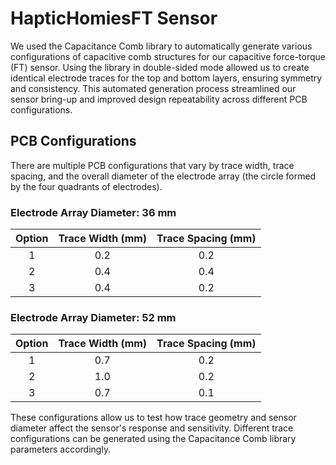 # HapticHomiesFT Sensor


We used the Capacitance Comb library to automatically generate various configurations of capacitive comb structures for our capacitive force-torque (FT) sensor. Using the library in double-sided mode allowed us to create identical electrode traces for the top and bottom layers, ensuring symmetry and consistency. This automated generation process streamlined our sensor bring-up and improved design repeatability across different PCB configurations.


## PCB Configurations
There are multiple PCB configurations that vary by trace width, trace spacing, and the overall diameter of the electrode array (the circle formed by the four quadrants of electrodes).

### Electrode Array Diameter: 36 mm

| Option | Trace Width (mm) | Trace Spacing (mm) |
|:-------:|:----------------:|:------------------:|
| 1 | 0.2 | 0.2 |
| 2 | 0.4 | 0.4 |
| 3 | 0.4 | 0.2 |

### Electrode Array Diameter: 52 mm

| Option | Trace Width (mm) | Trace Spacing (mm) |
|:-------:|:----------------:|:------------------:|
| 1 | 0.7 | 0.2 |
| 2 | 1.0 | 0.2 |
| 3 | 0.7 | 0.1 |

These configurations allow us to test how trace geometry and sensor diameter affect the sensor's response and sensitivity. 
Different trace configurations can be generated using the Capacitance Comb library parameters accordingly.